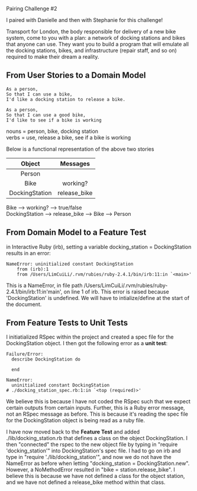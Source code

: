Pairing Challenge #2

I paired with Danielle and then with Stephanie for this challenge!

Transport for London, the body responsible for delivery of a new bike system, come to you with a plan: a network of docking stations and bikes that anyone can use. They want you to build a program that will emulate all the docking stations, bikes, and infrastructure (repair staff, and so on) required to make their dream a reality.

## From User Stories to a Domain Model

```
As a person,  
So that I can use a bike,  
I'd like a docking station to release a bike.

As a person,  
So that I can use a good bike,  
I'd like to see if a bike is working
```
nouns = person, bike, docking station  
verbs = use, release a bike, see if a bike is working

Below is a functional representation of the above two stories

| Object | Messages |
| :-------: | :-------: |
| Person |
| Bike | working? |
| DockingStation | release_bike |

Bike --> working? --> true/false  
DockingStation --> release_bike --> Bike --> Person

## From Domain Model to a Feature Test

in Interactive Ruby (irb), setting a variable docking_station = DockingStation results in an error:  
```
NameError: uninitialized constant DockingStation
	from (irb):1
	from /Users/LimCuiLi/.rvm/rubies/ruby-2.4.1/bin/irb:11:in `<main>'
```

This is a NameError, in file path /Users/LimCuiLi/.rvm/rubies/ruby-2.4.1/bin/irb:11:in'main', on line 1 of irb.
This error is raised because 'DockingStation' is undefined.
We will have to intialize/define at the start of the document.

## From Feature Tests to Unit Tests

I initiatialized RSpec within the project and created a spec file for the DockingStation object. I then got the following error as a **unit test**:
```
Failure/Error:
  describe DockingStation do
  
  end

NameError:
  uninitialized constant DockingStation
# ./docking_station_spec.rb:1:in `<top (required)>'
```
We believe this is because I have not coded the RSpec such that we expect certain outputs from certain inputs.
Further, this is a Ruby error message, not an RSpec message as before. This is because it's reading the spec file for the DockingStation object is being read as a ruby file.

I have now moved back to the **Feature Test** and added ./lib/docking_station.rb that defines a class on the object DockingStation. I then "connected" the rspec to the new object file by typing in "require 'docking_station'" into DockingStation's spec file.
I had to go on irb and type in "require './lib/docking_station'", and now we do not have the NameError as before when letting "docking_station = DockingStation.new".
However, a NoMethodError resulted in "bike = station.release_bike". I believe this is because we have not defined a class for the object station, and we have not defined a release_bike method within that class.


